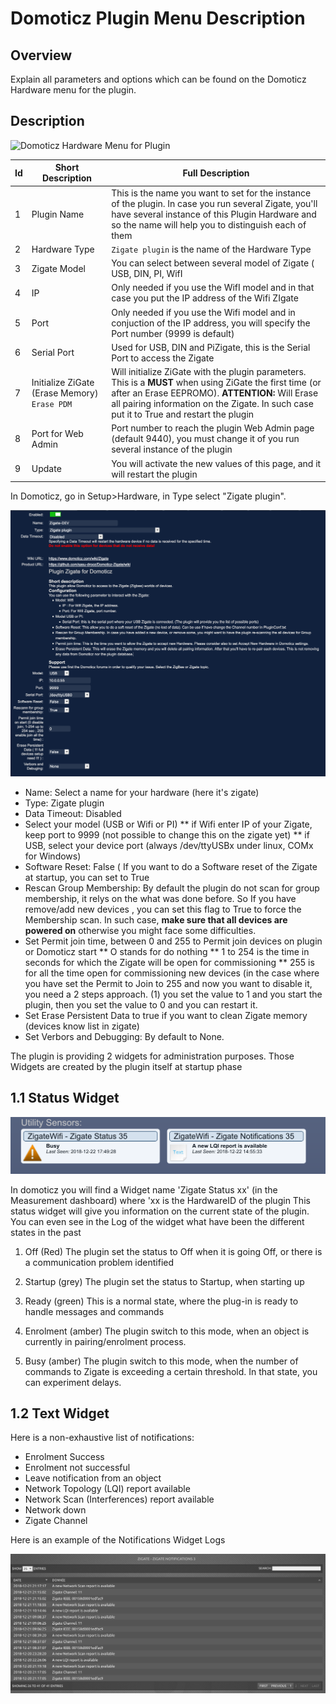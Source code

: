 # Domoticz Plugin Menu Description


## Overview

Explain all parameters and options which can be found on the Domoticz Hardware menu for the plugin.


## Description

![Domoticz Hardware Menu for Plugin](https://raw.githubusercontent.com/pipiche38/Domoticz-Zigate-Wiki/master/Images/DzMenu.png)


| Id | Short Description | Full Description |
| -- | ----------------- | ---------------- |
| 1  | Plugin Name       | This is the name you want to set for the instance of the plugin. In case you run several Zigate, you'll have several instance of this Plugin Hardware and so the name will help you to distinguish each of them|
| 2  | Hardware Type     | `Zigate plugin` is the name of the Hardware Type |
| 3  | Zigate Model      | You can select between several model of Zigate ( USB, DIN, PI, WifI |
| 4  | IP                | Only needed if you use the WifI model and in that case you put the IP address of the Wifi ZIgate |
| 5  | Port              | Only needed if you use the Wifi model and in conjuction of the IP address, you will specify the Port number (9999 is default) |
| 6  | Serial Port       | Used for USB, DIN and PiZigate, this is the Serial Port to access the Zigate |
| 7  | Initialize ZiGate (Erase Memory) `Erase PDM` | Will initialize ZiGate with the plugin parameters. This is a __MUST__ when using ZiGate the first time (or after an Erase EEPROMO). __ATTENTION:__ Will Erase all pairing information on the Zigate. In such case put it to True and restart the plugin |
| 8  | Port for Web Admin| Port number to reach the plugin Web Admin page (default 9440), you must change it of you run several instance of the plugin |
| 9  | Update            | You will activate the new values of this page, and it will restart the plugin |

In Domoticz, go in Setup&gt;Hardware, in Type select &quot;Zigate plugin&quot;.

![Plugin Main Screen](../Images/Plugin_main_screen.png)


* Name: Select a name for your hardware (here it's zigate)
* Type: Zigate plugin
* Data Timeout: Disabled
* Select your model (USB or Wifi or PI)
** if Wifi enter IP of your Zigate, keep port to 9999 (not possible to change this on the zigate yet)
** if USB, select your device port (always /dev/ttyUSBx under linux, COMx for Windows)
* Software Reset: False ( If you want to do a Software reset of the Zigate at startup, you can set to True
* Rescan Group Membership: By default the plugin do not scan for group membership, it relys on the what was done before. So If you have remove/add new devices , you can set this flag to True to force the Membership scan. In such case, **make sure that all devices are powered on** otherwise you might face some difficulties.
* Set Permit join time, between 0 and 255 to Permit join devices on plugin or Domoticz start
** O stands for do nothing
** 1 to 254 is the time in seconds for which the Zigate will be open for commissioning
** 255 is for all the time open for commissioning new devices (in the case where you have set the Permit to Join to 255 and now you want to disable it, you need a 2 steps approach. (1) you set the value to 1 and you start the plugin, then you set the value to 0 and you can restart it.
* Set Erase Persistent Data to true if you want to clean Zigate memory (devices know list in zigate)
* Set Verbors and Debugging: By default to None.

The plugin is providing 2 widgets for administration purposes. Those Widgets are created by the plugin itself at startup phase

## 1.1 Status Widget

![Administration Widgets](../Images/Widgets_Admin.png)

In domoticz you will find a Widget name 'Zigate Status xx' (in the Measurement dashboard) where 'xx is the HardwareID of the plugin
This status widget will give you information on the current state of the plugin. You can even see in the Log of the widget what have been the different states in the past
1. Off (Red)
The plugin set the status to Off when it is going Off, or there is a communication problem identified

1. Startup (grey)
The plugin set the status to Startup, when starting up

1. Ready (green)
This is a normal state, where the plug-in is ready to handle messages and commands

1. Enrolment (amber)
The plugin switch to this mode, when an object is currently in pairing/enrolment process.

1. Busy (amber)
The plugin switch to this mode, when the number of commands to Zigate is exceeding a certain threshold. In that state, you can experiment delays.

## 1.2 Text Widget


Here is a non-exhaustive list of notifications:
* Enrolment Success
* Enrolment not successful
* Leave notification from an object
* Network Topology (LQI) report available
* Network Scan (Interferences) report available
* Network down
* Zigate Channel

Here is an example of the Notifications Widget Logs

![Notification Widgets](../Images/Widget_Notifications.png)
